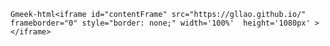 `Gmeek-html<iframe id="contentFrame" src="https://gllao.github.io/" frameborder="0" style="border: none;" width='100%'  height='1080px' ></iframe>`